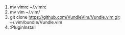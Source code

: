 1. mv vimrc ~/.vimrc
2. mv vim ~/.vim/ 
3. git clone https://github.com/VundleVim/Vundle.vim.git ~/.vim/bundle/Vundle.vim
4. :PluginInstall
